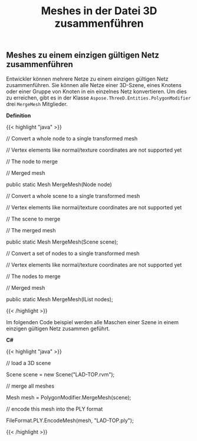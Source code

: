 ﻿---
title: Meshes in der Datei 3D zusammenführen
type: docs
weight: 90
url: /de/net/merge-meshes-in-3d-file/
description: Entwickler können mehrere Netze zu einem einzigen gültigen Netz zusammenführen. Sie können alle Netze einer 3D-Szene, eines Knotens oder einer Gruppe von Knoten in ein einzelnes Netz konvertieren. Um dies zu erreichen, gibt es drei MergeMesh-Mitglieder in der Klasse Aspose.ThreeD.Entities.Polygon Modifier.
---
## **Meshes zu einem einzigen gültigen Netz zusammenführen**
Entwickler können mehrere Netze zu einem einzigen gültigen Netz zusammenführen. Sie können alle Netze einer 3D-Szene, eines Knotens oder einer Gruppe von Knoten in ein einzelnes Netz konvertieren. Um dies zu erreichen, gibt es in der Klasse `Aspose.ThreeD.Entities.PolygonModifier` drei `MergeMesh` Mitglieder.

**Definition**

{{< highlight "java" >}}

 // Convert a whole node to a single transformed mesh

// Vertex elements like normal/texture coordinates are not supported yet

// <param name="node">The node to merge</param>

// <returns>Merged mesh</returns>

public static Mesh MergeMesh(Node node)

// Convert a whole scene to a single transformed mesh

// Vertex elements like normal/texture coordinates are not supported yet

// <param name="scene">The scene to merge</param>

// <returns>The merged mesh</returns>

public static Mesh MergeMesh(Scene scene);

// Convert a set of nodes to a single transformed mesh

// Vertex elements like normal/texture coordinates are not supported yet

// <param name="nodes">The nodes to merge</param>

// <returns>Merged mesh</returns>

public static Mesh MergeMesh(IList<Node> nodes);

{{< /highlight >}}

Im folgenden Code beispiel werden alle Maschen einer Szene in einem einzigen gültigen Netz zusammen geführt.

**C#**

{{< highlight "java" >}}

 // load a 3D scene

Scene scene = new Scene("LAD-TOP.rvm");

// merge all meshes

Mesh mesh = PolygonModifier.MergeMesh(scene);

// encode this mesh into the PLY format

FileFormat.PLY.EncodeMesh(mesh, "LAD-TOP.ply");

{{< /highlight >}}
